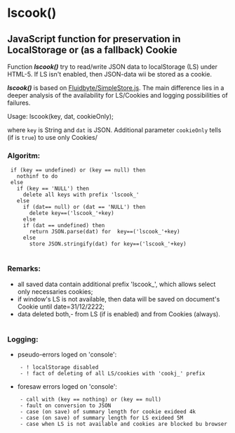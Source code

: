 # lscook()
## JavaScript function for preservation in LocalStorage or (as a fallback) Cookie  

Function ***lscook()*** try to read/write JSON data to localStorage (LS) under HTML-5. 
If LS isn't enabled, then JSON-data wii be stored as a cookie. 

***lscook()*** is based on [Fluidbyte/SimpleStore.js](https://gist.github.com/Fluidbyte/4718380).
The main difference lies in a deeper analysis of the availability for LS/Cookies and logging possibilities of failures.

Usage:
    lscook(key, dat, cookieOnly);
    
 where `key` is String and `dat` is JSON. Additional parameter `cookieOnly` tells (if is `true`) to use only Cookies/
  
### Algoritm: 
```
 if (key == undefined) or (key == null) then 
   nothinf to do
 else
   if (key == 'NULL') then 
     delete all keys with prefix 'lscook_'
   else
     if (dat== null) or (dat == 'NULL') then 
       delete key==('lscook_'+key)
     else
     if (dat == undefined) then 
       return JSON.parse(dat) for  key==('lscook_'+key)
     else
       store JSON.stringify(dat) for key==('lscook_'+key) 
```   
#
### Remarks:
 
  - all saved data contain additional prefix 'lscook_', which allows select only necessaries cookies; 
  - if window's LS is not available, then data will be saved on document's Cookie until date=31/12/2222;
  - data deleted both,- from LS (if is enabled) and from Cookies (always).
  
 #
 ### Logging: 
   + pseudo-errors loged on 'console':
```   
    - ! localStorage disabled
    - ! fact of deleting of all LS/cookies with 'cookj_' prefix 
 ```    
   + foresaw errors loged on 'console':
```      
    - call with (key == nothing) or (key == null)
    - fault on conversion to JSON
    - case (on save) of summary length for cookie exideed 4k
    - case (on save) of summary length for LS exideed 5M
    - case when LS is not available and cookies are blocked bu browser
```
